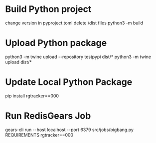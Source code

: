 # Build Python project
change version in pyproject.toml
delete /dist files
python3 -m build

# Upload Python package
python3 -m twine upload --repository testpypi dist/*
python3 -m twine upload dist/*

# Update Local Python Package
pip install rgtracker==000

# Run RedisGears Job
gears-cli run --host localhost --port 6379 src/jobs/bigbang.py REQUIREMENTS rgtracker==000